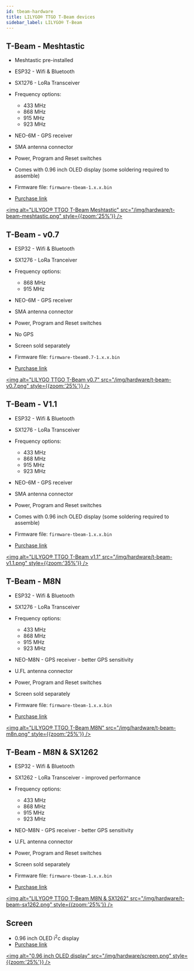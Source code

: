 ```yaml
---
id: tbeam-hardware
title: LILYGO® TTGO T-Beam devices
sidebar_label: LILYGO® T-Beam
---
```


## T-Beam - Meshtastic

* Meshtastic pre-installed
* ESP32 - Wifi & Bluetooth
* SX1276 - LoRa Transceiver
* Frequency options:
    * 433 MHz
    * 868 MHz 
    * 915 MHz 
    * 923 MHz
* NEO-6M - GPS receiver
* SMA antenna connector
* Power, Program and Reset switches
* Comes with 0.96 inch OLED display (some soldering required to assemble)


* Firmware file: `firmware-tbeam-1.x.x.bin`
* [Purchase link](https://www.aliexpress.com/item/4001178678568.html)

[<img alt="LILYGO® TTGO T-Beam Meshtastic" src="/img/hardware/t-beam-meshtastic.png" style={{zoom:'25%'}}  />](/img/hardware/t-beam-meshtastic.png)

## T-Beam - v0.7


* ESP32 - Wifi & Bluetooth
* SX1276 - LoRa Tranceiver
* Frequency options:
    * 868 MHz 
    * 915 MHz 
* NEO-6M - GPS receiver
* SMA antenna connector
* Power, Program and Reset switches
* No GPS
* Screen sold separately


* Firmware file: `firmware-tbeam0.7-1.x.x.bin`
* [Purchase link](https://www.aliexpress.com/item/4000469332610.html)

[<img alt="LILYGO TTGO T-Beam v0.7" src="/img/hardware/t-beam-v0.7.png" style={{zoom:'25%'}}  />](/img/hardware/t-beam-v0.7.png)

## T-Beam - V1.1

* ESP32 - Wifi & Bluetooth
* SX1276 - LoRa Transceiver
* Frequency options:
    * 433 MHz
    * 868 MHz 
    * 915 MHz 
    * 923 MHz
* NEO-6M - GPS receiver
* SMA antenna connector
* Power, Program and Reset switches
* Comes with 0.96 inch OLED display (some soldering required to assemble)


* Firmware file: `firmware-tbeam-1.x.x.bin`
* [Purchase link](https://www.aliexpress.com/item/4001178678568.html)

[<img alt="LILYGO® TTGO T-Beam v1.1" src="/img/hardware/t-beam-v1.1.png" style={{zoom:'35%'}} />](/img/hardware/t-beam-v1.1.png)

## T-Beam - M8N

* ESP32 - Wifi & Bluetooth
* SX1276 - LoRa Transceiver
* Frequency options:
    * 433 MHz
    * 868 MHz 
    * 915 MHz 
    * 923 MHz
* NEO-M8N - GPS receiver - better GPS sensitivity
* U.FL antenna connector
* Power, Program and Reset switches
* Screen sold separately


* Firmware file: `firmware-tbeam-1.x.x.bin`
* [Purchase link](https://www.aliexpress.com/item/33047631119.html)

[<img alt="LILYGO® TTGO T-Beam M8N" src="/img/hardware/t-beam-m8n.png" style={{zoom:'25%'}} />](/img/hardware/t-beam-m8n.png)

## T-Beam - M8N & SX1262

* ESP32 - Wifi & Bluetooth
* SX1262 - LoRa Transceiver - improved performance
* Frequency options:
    * 433 MHz
    * 868 MHz 
    * 915 MHz 
    * 923 MHz
* NEO-M8N - GPS receiver - better GPS sensitivity
* U.FL antenna connector
* Power, Program and Reset switches
* Screen sold separately


* Firmware file: `firmware-tbeam-1.x.x.bin`
* [Purchase link](https://www.aliexpress.com/item/4001287221970.html)

[<img alt="LILYGO® TTGO T-Beam M8N & SX1262" src="/img/hardware/t-beam-sx1262.png" style={{zoom:'25%'}} />](/img/hardware/t-beam-sx1262.png)

## Screen

* 0.96 inch OLED i<sup>2</sup>c display
* [Purchase link](https://www.aliexpress.com/item/32922106384.html)

[<img alt="0.96 inch OLED display" src="/img/hardware/screen.png" style={{zoom:'25%'}} />](/img/hardware/screen.png)
